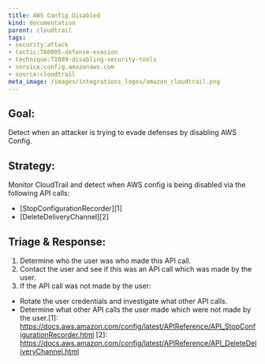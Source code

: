 ```yaml
---
title: AWS Config Disabled
kind: documentation
parent: cloudtrail
tags:
- security:attack
- tactic:TA0005-defense-evasion
- technique:T1089-disabling-security-tools
- service:config.amazonaws.com
- source:cloudtrail
meta_image: /images/integrations_logos/amazon_cloudtrail.png
---
```

## **Goal:**
Detect when an attacker is trying to evade defenses by disabling AWS Config.

## **Strategy:**
Monitor CloudTrail and detect when AWS config is being disabled via the following API calls:
* [StopConfigurationRecorder][1] 
* [DeleteDeliveryChannel][2] 

## **Triage & Response:**
1. Determine who the user was who made this API call.
2. Contact the user and see if this was an API call which was made by the user.
3. If the API call was not made by the user:
 * Rotate the user credentials and investigate what other API calls.
 * Determine what other API calls the user made which were not made by the user.[1]: https://docs.aws.amazon.com/config/latest/APIReference/API_StopConfigurationRecorder.html
[2]: https://docs.aws.amazon.com/config/latest/APIReference/API_DeleteDeliveryChannel.html
